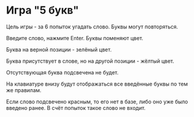 <h1>Игра "5 букв"</h1>
<p>Цель игры - за 6 попыток угадать слово. Буквы могут повторяться.</p>
<p>Введите слово, нажмите Enter. Буквы поменяют цвет.</p>
<p>Буква на верной позиции - зелёный цвет.</p>
<p>Буква присутствует в слове, но на другой позиции - жёлтый цвет.</p>
<p>Отсутствующая буква подсвечена не будет.</p>
<p>На клавиатуре внизу будут отображаться все введённые буквы по тем же правилам.</p>
<p>Если слово подсвечено красным, то его нет в базе, либо оно уже было введено ранее. В счёт попыток такое слово не входит.</p>
